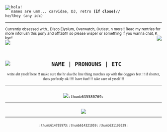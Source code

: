 
<img src="https://64.media.tumblr.com/6553f5110f6896eeb81e7b8dbd0d3f13/a2b9a9b92798b874-49/s100x200/8291a450846c2d5e932711f4572e5f49073284f4.gifv" align="left"/></img><code>hola! names are umm... carvidae, DJ, retro **(if close)**// he/they (any idc)</code><hr><small>Currently obsessed with.. Disco Elysium, Overwatch, Outlast, n more!!
Read my rentries for more info! ush this pony and offtab1!! so please wisper or something if you wanna chat, K bye!</small><code><img src="https://file.garden/Z3EALLWSDUQChgKp/pony" align="right"/></img>
<img src="https://xyz.crd.co/assets/images/gallery07/b9f423fc.gif?v=de6feabd"/></img>

<div align="center"><img src="http://orig13.deviantart.net/9974/f/2013/169/7/0/free_kawaii_puppy_pixel_by_cherry_fizzie-d69nnd3.gif" align="left"/><h2><b>NAME | PRONOUNS | ETC</b></h2><font face ="Calibri">write abt yrself here !! make sure the hr aka the line thing matches up with the doggo's feet !! if shorter, thats perfectly ok !!!! have fun!!!! take care of yrself!!!<hr></font></div>                                                                                                                                                                                                                                                                                       
<div align="center"><img src="http://orig10.deviantart.net/fe32/f/2016/266/8/f/hes_dead_by_gaphals-dail1ak.png"/>:thumb635580769:<small><hr>
<div align="center"><img src="http://orig01.deviantart.net/a9c2/f/2013/013/5/8/58e6d40fc96351e5e58d2e2913f3b5df-d5rcl6n.gif"><hr>
:thumb614785973::thumb614321059::thumb631193629:
